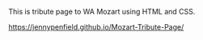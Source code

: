 This is tribute page to WA Mozart using HTML and CSS. 

https://jennypenfield.github.io/Mozart-Tribute-Page/
